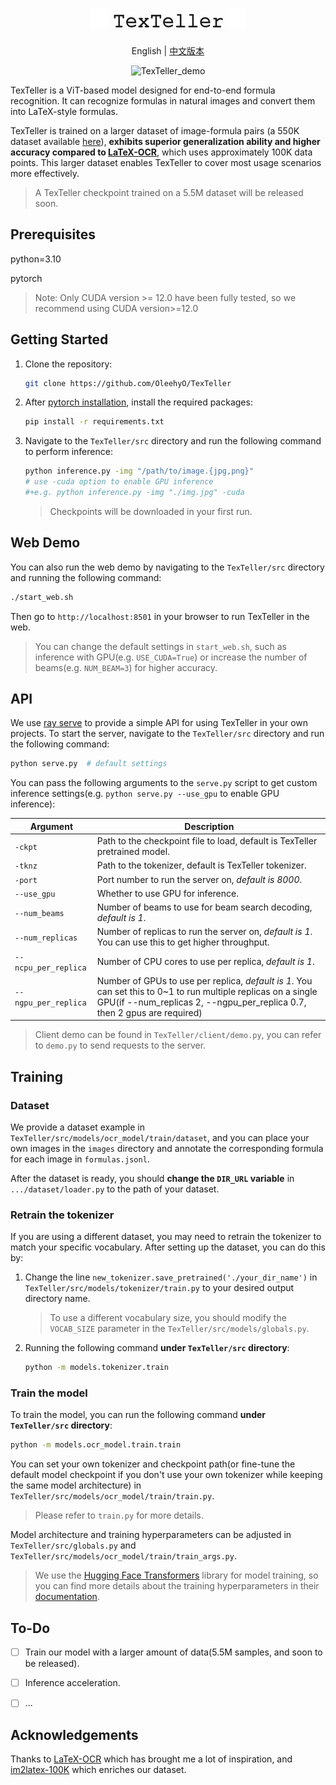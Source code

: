 <div align="center">
<h1><img src="./assets/fire.svg" width=30, height=30> 
𝚃𝚎𝚡𝚃𝚎𝚕𝚕𝚎𝚛 <img src="./assets/fire.svg" width=30, height=30> </h1>

<p align="center">
English | <a href="./assets/README_zh.md">中文版本</a>
</p>

<p align="center">
  <img src="./assets/web_demo.gif" alt="TexTeller_demo" width=800>
</p>

</div>

TexTeller is a ViT-based model designed for end-to-end formula recognition. It can recognize formulas in natural images and convert them into LaTeX-style formulas.

TexTeller is trained on a larger dataset of image-formula pairs (a 550K dataset available [here](https://huggingface.co/datasets/OleehyO/latex-formulas)), **exhibits superior generalization ability and higher accuracy compared to [LaTeX-OCR](https://github.com/lukas-blecher/LaTeX-OCR)**, which uses approximately 100K data points. This larger dataset enables TexTeller to cover most usage scenarios more effectively.
> A TexTeller checkpoint trained on a 5.5M dataset will be released soon.

## Prerequisites

python=3.10

pytorch

> Note: Only CUDA version >= 12.0 have been fully tested, so we recommend using CUDA version>=12.0

## Getting Started

1. Clone the repository:

    ```bash
    git clone https://github.com/OleehyO/TexTeller
    ```

2. After [pytorch installation](https://pytorch.org/get-started/locally/#start-locally), install the required packages:

    ```bash
    pip install -r requirements.txt
    ```

3. Navigate to the `TexTeller/src` directory and run the following command to perform inference:

    ```bash
    python inference.py -img "/path/to/image.{jpg,png}" 
    # use -cuda option to enable GPU inference
    #+e.g. python inference.py -img "./img.jpg" -cuda
    ```

    > Checkpoints will be downloaded in your first run.

## Web Demo

You can also run the web demo by navigating to the `TexTeller/src` directory and running the following command:

```bash
./start_web.sh
```

Then go to `http://localhost:8501` in your browser to run TexTeller in the web.

> You can change the default settings in `start_web.sh`, such as inference with GPU(e.g. `USE_CUDA=True`) or increase the number of beams(e.g. `NUM_BEAM=3`) for higher accuracy.

## API

We use [ray serve](https://github.com/ray-project/ray) to provide a simple API for using TexTeller in your own projects. To start the server, navigate to the `TexTeller/src` directory and run the following command:

```bash
python serve.py  # default settings
```

You can pass the following arguments to the `serve.py` script to get custom inference settings(e.g. `python serve.py --use_gpu` to enable GPU inference):

| Argument | Description |
| --- | --- |
| `-ckpt` | Path to the checkpoint file to load, default is TexTeller pretrained model. |
| `-tknz` | Path to the tokenizer, default is TexTeller tokenizer. |
| `-port` | Port number to run the server on, *default is 8000*. |
| `--use_gpu` | Whether to use GPU for inference. |
| `--num_beams` | Number of beams to use for beam search decoding, *default is 1*. |
| `--num_replicas` | Number of replicas to run the server on, *default is 1*. You can use this to get higher throughput. |
| `--ncpu_per_replica` | Number of CPU cores to use per replica, *default is 1*. |
| `--ngpu_per_replica` | Number of GPUs to use per replica, *default is 1*. You can set this to 0~1 to run multiple replicas on a single GPU(if --num_replicas 2, --ngpu_per_replica 0.7, then 2 gpus are required) |

> Client demo can be found in `TexTeller/client/demo.py`, you can refer to `demo.py` to send requests to the server.

## Training

### Dataset

We provide a dataset example in `TexTeller/src/models/ocr_model/train/dataset`, and you can place your own images in the `images` directory and annotate the corresponding formula for each image in `formulas.jsonl`.

After the dataset is ready, you should **change the `DIR_URL` variable** in `.../dataset/loader.py` to the path of your dataset.

### Retrain the tokenizer

If you are using a different dataset, you may need to retrain the tokenizer to match your specific vocabulary. After setting up the dataset, you can do this by:

1. Change the line `new_tokenizer.save_pretrained('./your_dir_name')` in `TexTeller/src/models/tokenizer/train.py` to your desired output directory name.
    > To use a different vocabulary size, you should modify the `VOCAB_SIZE` parameter in the `TexTeller/src/models/globals.py`.

2. Running the following command **under `TexTeller/src` directory**:

    ```bash
    python -m models.tokenizer.train
    ```

### Train the model

To train the model, you can run the following command **under `TexTeller/src` directory**:

```bash
python -m models.ocr_model.train.train
```

You can set your own tokenizer and checkpoint path(or fine-tune the default model checkpoint if you don't use your own tokenizer while keeping the same model architecture) in `TexTeller/src/models/ocr_model/train/train.py`.
> Please refer to `train.py` for more details.

Model architecture and training hyperparameters can be adjusted in `TexTeller/src/globals.py` and `TexTeller/src/models/ocr_model/train/train_args.py`.

> We use the [Hugging Face Transformers](https://github.com/huggingface/transformers) library for model training, so you can find more details about the training hyperparameters in their [documentation](https://huggingface.co/docs/transformers/v4.32.1/main_classes/trainer#transformers.TrainingArguments).

## To-Do

- [ ] Train our model with a larger amount of data(5.5M samples, and soon to be released).

- [ ] Inference acceleration.

- [ ] ...

## Acknowledgements

Thanks to [LaTeX-OCR](https://github.com/lukas-blecher/LaTeX-OCR) which has brought me a lot of inspiration, and [im2latex-100K](https://zenodo.org/records/56198#.V2px0jXT6eA) which enriches our dataset.
